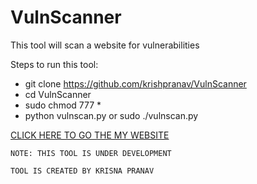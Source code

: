 # VulnScanner
This tool will scan a website for vulnerabilities 

Steps to run this tool:

-  git clone https://github.com/krishpranav/VulnScanner
-  cd VulnScanner
- sudo chmod 777 *
- python vulnscan.py    or   sudo ./vulnscan.py 

[CLICK HERE TO GO THE MY WEBSITE][git-repo-url]

    NOTE: THIS TOOL IS UNDER DEVELOPMENT
    
    TOOL IS CREATED BY KRISNA PRANAV 
    
    

[//]: # (These are reference links used in the body of this note and get stripped out when the markdown processor does its job. There is no need to     format nicely because it shouldn't be seen. Thanks SO - http://stackoverflow.com/questions/4823468/store-comments-in-markdown-syntax)

[git-repo-url]: <https://krishpranav.github.io/>

